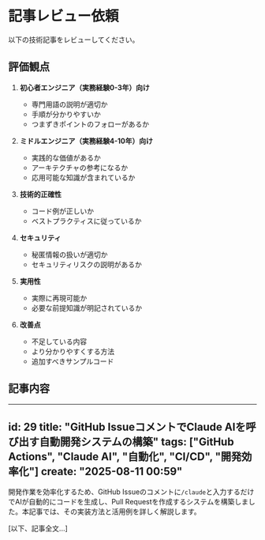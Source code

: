 # 記事レビュー依頼

以下の技術記事をレビューしてください。

## 評価観点

1. **初心者エンジニア（実務経験0-3年）向け**
   - 専門用語の説明が適切か
   - 手順が分かりやすいか
   - つまずきポイントのフォローがあるか

2. **ミドルエンジニア（実務経験4-10年）向け**
   - 実践的な価値があるか
   - アーキテクチャの参考になるか
   - 応用可能な知識が含まれているか

3. **技術的正確性**
   - コード例が正しいか
   - ベストプラクティスに従っているか

4. **セキュリティ**
   - 秘匿情報の扱いが適切か
   - セキュリティリスクの説明があるか

5. **実用性**
   - 実際に再現可能か
   - 必要な前提知識が明記されているか

6. **改善点**
   - 不足している内容
   - より分かりやすくする方法
   - 追加すべきサンプルコード

## 記事内容

---
id: 29
title: "GitHub IssueコメントでClaude AIを呼び出す自動開発システムの構築"
tags: ["GitHub Actions", "Claude AI", "自動化", "CI/CD", "開発効率化"]
create: "2025-08-11 00:59"
---

開発作業を効率化するため、GitHub Issueのコメントに`/claude`と入力するだけでAIが自動的にコードを生成し、Pull Requestを作成するシステムを構築しました。本記事では、その実装方法と活用例を詳しく解説します。

[以下、記事全文...]